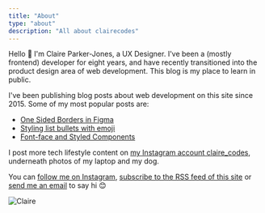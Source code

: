 ```yaml
---
title: "About"
type: "about"
description: "All about clairecodes"
---
```


Hello 👋 I'm Claire Parker-Jones, a UX Designer. I've been a (mostly frontend) developer for eight years, and have recently transitioned into the product design area of web development. This blog is my place to learn in public.

I've been publishing blog posts about web development on this site since 2015. Some of my most popular posts are:

<ul>
  <li><a href="/blog/2021-03-24-one-sided-borders-in-figma/">One Sided Borders in Figma</a></li>
  <li><a href="/blog/2019-04-26-styling-list-bullets-with-emoji">Styling list bullets with emoji</a></li>
  <li><a href="/blog/2021-02-01-font-face-and-styled-components/">Font-face and Styled Components</a></li>
</ul>

I post more tech lifestyle content on <a href="https://instagram.com/claire_codes">my Instagram account claire_codes</a>, underneath photos of my laptop and my dog.

You can <a href="https://instagram.com/claire_codes">follow me on Instagram</a>, <a href="/index.xml" type="application/rss+xml" target="\_blank" rel="noopener noreferrer">subscribe to the RSS feed of this site</a> or <a href="mailto:claire@clairecodes.com?subject=Hi%20clairecodes">send me an email</a> to say hi 😊

<div class="c-about__image-container">
    <img class="c-about__image" src="/images/claire_codes.jpg" alt="Claire" />
</div>
